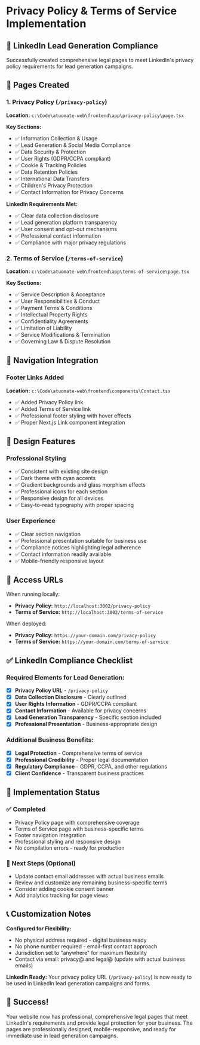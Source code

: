 # Privacy Policy & Terms of Service Implementation

## 🎯 LinkedIn Lead Generation Compliance

Successfully created comprehensive legal pages to meet LinkedIn's privacy policy requirements for lead generation campaigns.

## 📄 Pages Created

### 1. Privacy Policy (`/privacy-policy`)
**Location:** `c:\Code\atuomate-web\frontend\app\privacy-policy\page.tsx`

**Key Sections:**
- ✅ Information Collection & Usage
- ✅ Lead Generation & Social Media Compliance
- ✅ Data Security & Protection
- ✅ User Rights (GDPR/CCPA compliant)
- ✅ Cookie & Tracking Policies
- ✅ Data Retention Policies
- ✅ International Data Transfers
- ✅ Children's Privacy Protection
- ✅ Contact Information for Privacy Concerns

**LinkedIn Requirements Met:**
- ✅ Clear data collection disclosure
- ✅ Lead generation platform transparency
- ✅ User consent and opt-out mechanisms
- ✅ Professional contact information
- ✅ Compliance with major privacy regulations

### 2. Terms of Service (`/terms-of-service`)
**Location:** `c:\Code\atuomate-web\frontend\app\terms-of-service\page.tsx`

**Key Sections:**
- ✅ Service Description & Acceptance
- ✅ User Responsibilities & Conduct
- ✅ Payment Terms & Conditions
- ✅ Intellectual Property Rights
- ✅ Confidentiality Agreements
- ✅ Limitation of Liability
- ✅ Service Modifications & Termination
- ✅ Governing Law & Dispute Resolution

## 🔗 Navigation Integration

### Footer Links Added
**Location:** `c:\Code\atuomate-web\frontend\components\Contact.tsx`

- ✅ Added Privacy Policy link
- ✅ Added Terms of Service link
- ✅ Professional footer styling with hover effects
- ✅ Proper Next.js Link component integration

## 🎨 Design Features

### Professional Styling
- ✅ Consistent with existing site design
- ✅ Dark theme with cyan accents
- ✅ Gradient backgrounds and glass morphism effects
- ✅ Professional icons for each section
- ✅ Responsive design for all devices
- ✅ Easy-to-read typography with proper spacing

### User Experience
- ✅ Clear section navigation
- ✅ Professional presentation suitable for business use
- ✅ Compliance notices highlighting legal adherence
- ✅ Contact information readily available
- ✅ Mobile-friendly responsive layout

## 📍 Access URLs

When running locally:
- **Privacy Policy:** `http://localhost:3002/privacy-policy`
- **Terms of Service:** `http://localhost:3002/terms-of-service`

When deployed:
- **Privacy Policy:** `https://your-domain.com/privacy-policy`
- **Terms of Service:** `https://your-domain.com/terms-of-service`

## ✅ LinkedIn Compliance Checklist

### Required Elements for Lead Generation:
- [x] **Privacy Policy URL** - `/privacy-policy`
- [x] **Data Collection Disclosure** - Clearly outlined
- [x] **User Rights Information** - GDPR/CCPA compliant
- [x] **Contact Information** - Available for privacy concerns
- [x] **Lead Generation Transparency** - Specific section included
- [x] **Professional Presentation** - Business-appropriate design

### Additional Business Benefits:
- [x] **Legal Protection** - Comprehensive terms of service
- [x] **Professional Credibility** - Proper legal documentation
- [x] **Regulatory Compliance** - GDPR, CCPA, and other regulations
- [x] **Client Confidence** - Transparent business practices

## 🚀 Implementation Status

### ✅ Completed
- Privacy Policy page with comprehensive coverage
- Terms of Service page with business-specific terms
- Footer navigation integration
- Professional styling and responsive design
- No compilation errors - ready for production

### 📝 Next Steps (Optional)
- Update contact email addresses with actual business emails
- Review and customize any remaining business-specific terms
- Consider adding cookie consent banner
- Add analytics tracking for page views

## 📞 Customization Notes

**Configured for Flexibility:**
- No physical address required - digital business ready
- No phone number required - email-first contact approach
- Jurisdiction set to "anywhere" for maximum flexibility
- Contact via email: privacy@ and legal@ (update with actual business emails)

**LinkedIn Ready:**
Your privacy policy URL (`/privacy-policy`) is now ready to be used in LinkedIn lead generation campaigns and forms.

## 🎉 Success!

Your website now has professional, comprehensive legal pages that meet LinkedIn's requirements and provide legal protection for your business. The pages are professionally designed, mobile-responsive, and ready for immediate use in lead generation campaigns.
